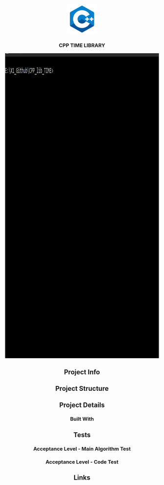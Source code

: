 <!-- PROJECT LOGO -->
<br/>
<div align="center">
    <img src="70_Documentation/00_ReadmeFiles/cpp.png" alt="Logo" width="100" height="100">
  </a>

<h3 align="center">CPP TIME LIBRARY  </h3>

<div align="center">
    <img src="70_Documentation/00_ReadmeFiles/cmd.gif" alt="Logo" width="1000" height="1000">
  </a>

</div>

<!-- TABLE OF CONTENTS -->
## Project Info
## Project Structure
## Project Details
### Built With
## Tests
### Acceptance Level - Main Algorithm Test
### Acceptance Level - Code Test
## Links
<!-- MARKDOWN LINKS & IMAGES -->
<!-- https://www.markdownguide.org/basic-syntax/#reference-style-links -->
